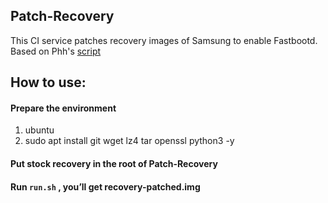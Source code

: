 
## Patch-Recovery
This CI service patches recovery images of Samsung to enable Fastbootd. Based on Phh's [script](https://github.com/phhusson/samsung-galaxy-a51-gsi-boot)

## How to use:

#### Prepare the environment

1. ubuntu
2. sudo apt install git wget lz4 tar openssl python3 -y

#### Put stock recovery in the root of Patch-Recovery

#### Run `run.sh` , you’ll get recovery-patched.img
